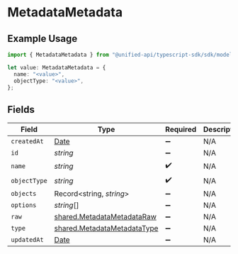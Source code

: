 # MetadataMetadata

## Example Usage

```typescript
import { MetadataMetadata } from "@unified-api/typescript-sdk/sdk/models/shared";

let value: MetadataMetadata = {
  name: "<value>",
  objectType: "<value>",
};
```

## Fields

| Field                                                                                         | Type                                                                                          | Required                                                                                      | Description                                                                                   |
| --------------------------------------------------------------------------------------------- | --------------------------------------------------------------------------------------------- | --------------------------------------------------------------------------------------------- | --------------------------------------------------------------------------------------------- |
| `createdAt`                                                                                   | [Date](https://developer.mozilla.org/en-US/docs/Web/JavaScript/Reference/Global_Objects/Date) | :heavy_minus_sign:                                                                            | N/A                                                                                           |
| `id`                                                                                          | *string*                                                                                      | :heavy_minus_sign:                                                                            | N/A                                                                                           |
| `name`                                                                                        | *string*                                                                                      | :heavy_check_mark:                                                                            | N/A                                                                                           |
| `objectType`                                                                                  | *string*                                                                                      | :heavy_check_mark:                                                                            | N/A                                                                                           |
| `objects`                                                                                     | Record<string, *string*>                                                                      | :heavy_minus_sign:                                                                            | N/A                                                                                           |
| `options`                                                                                     | *string*[]                                                                                    | :heavy_minus_sign:                                                                            | N/A                                                                                           |
| `raw`                                                                                         | [shared.MetadataMetadataRaw](../../../sdk/models/shared/metadatametadataraw.md)               | :heavy_minus_sign:                                                                            | N/A                                                                                           |
| `type`                                                                                        | [shared.MetadataMetadataType](../../../sdk/models/shared/metadatametadatatype.md)             | :heavy_minus_sign:                                                                            | N/A                                                                                           |
| `updatedAt`                                                                                   | [Date](https://developer.mozilla.org/en-US/docs/Web/JavaScript/Reference/Global_Objects/Date) | :heavy_minus_sign:                                                                            | N/A                                                                                           |